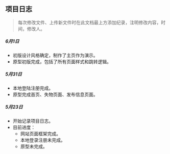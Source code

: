 ## 项目日志
> 每次修改文件、上传新文件时在此文档最上方添加纪录，注明修改内容，时间，修改人。


##### 6月1日
- 初版设计风格确定，制作了主页作为演示。
- 原型初版完成，包括了所有页面样式和跳转逻辑。

##### 5月31日
- 本地登陆注册完成。
- 原型完成首页、失物页面、发布信息页面。
##### 5月23日
- 开始记录项目日志。
- 目前进度：
	- 网站页面框架完成。
	- 本地登录注册未完成。
	- 原型未完成。
